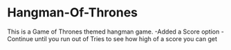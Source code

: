# Hangman-Of-Thrones

This is a Game of Thrones themed hangman game. 
-Added a Score option
-Continue until you run out of Tries to see how high of a score you can get
